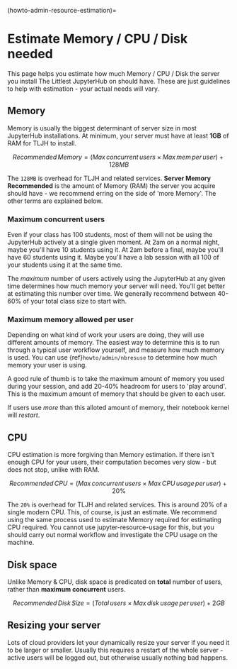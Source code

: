 (howto-admin-resource-estimation)=

# Estimate Memory / CPU / Disk needed

This page helps you estimate how much Memory / CPU / Disk the server you install
The Littlest JupyterHub on should have. These are just guidelines to help
with estimation - your actual needs will vary.

## Memory

Memory is usually the biggest determinant of server size in most JupyterHub
installations. At minimum, your server must have at least **1GB** of RAM
for TLJH to install.

$$
Recommended\, Memory =
(Max\, concurrent\, users \times Max\, mem\, per\, user) + 128MB
$$

The `128MB` is overhead for TLJH and related services. **Server Memory Recommended**
is the amount of Memory (RAM) the server you acquire should have - we recommend
erring on the side of 'more Memory'. The other terms are explained below.

### Maximum concurrent users

Even if your class has 100 students, most of them will not be using the JupyterHub
actively at a single given moment. At 2am on a normal night, maybe you'll have 10 students
using it. At 2am before a final, maybe you'll have 60 students using it. Maybe
you'll have a lab session with all 100 of your students using it at the same time.

The _maximum_ number of users actively using the JupyterHub at any given time determines
how much memory your server will need. You'll get better at estimating this number
over time. We generally recommend between 40-60% of your total class size to start with.

### Maximum memory allowed per user

Depending on what kind of work your users are doing, they will use different amounts
of memory. The easiest way to determine this is to run through a typical user
workflow yourself, and measure how much memory is used. You can use {ref}`howto/admin/nbresuse`
to determine how much memory your user is using.

A good rule of thumb is to take the maximum amount of memory you used during
your session, and add 20-40% headroom for users to 'play around'. This is the
maximum amount of memory that should be given to each user.

If users use _more_ than this alloted amount of memory, their notebook kernel will _restart_.

## CPU

CPU estimation is more forgiving than Memory estimation. If there isn't
enough CPU for your users, their computation becomes very slow - but does not
stop, unlike with RAM.

$$
Recommended\, CPU = (Max\, concurrent\, users \times Max\, CPU\, usage\, per\, user) + 20\%
$$

The `20%` is overhead for TLJH and related services. This is around 20% of a
single modern CPU. This, of course, is just an estimate. We recommend using
the same process used to estimate Memory required for estimating CPU required.
You cannot use jupyter-resource-usage for this, but you should carry out normal workflow and
investigate the CPU usage on the machine.

## Disk space

Unlike Memory & CPU, disk space is predicated on **total** number of users,
rather than **maximum concurrent** users.

$$
Recommended\, Disk\, Size = (Total\, users \times Max\, disk\, usage\, per\, user) + 2GB
$$

## Resizing your server

Lots of cloud providers let your dynamically resize your server if you need it
to be larger or smaller. Usually this requires a restart of the whole server -
active users will be logged out, but otherwise usually nothing bad happens.
